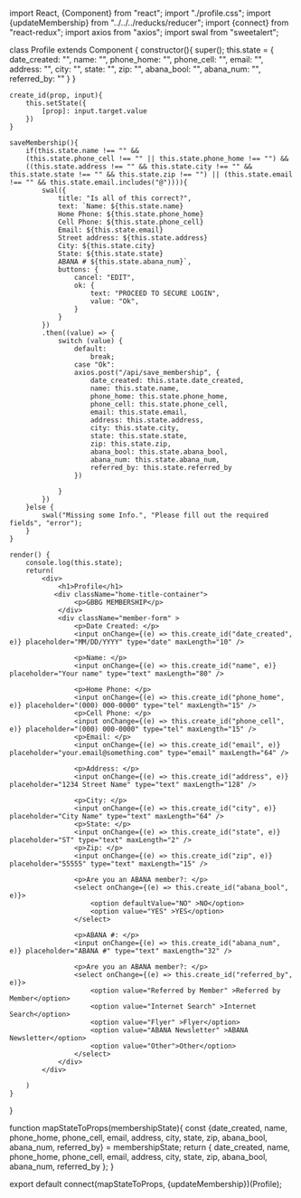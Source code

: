 import React, {Component} from "react";
import "./profile.css";
import {updateMembership} from "../../../reducks/reducer";
import {connect} from "react-redux";
import axios from "axios";
import swal from "sweetalert";

class Profile extends Component {
    constructor(){
        super();
        this.state = {
            date_created: "",
            name: "",
            phone_home: "",
            phone_cell: "",
            email: "",
            address: "",
            city: "",
            state: "",
            zip: "",
            abana_bool: "",
            abana_num: "",
            referred_by: ""
        }
    }

    create_id(prop, input){
        this.setState({
            [prop]: input.target.value
        })
    }

    saveMembership(){
        if(this.state.name !== "" && 
        (this.state.phone_cell !== "" || this.state.phone_home !== "") && 
        ((this.state.address !== "" && this.state.city !== "" && this.state.state !== "" && this.state.zip !== "") || (this.state.email !== "" && this.state.email.includes("@")))){
            swal({
                title: "Is all of this correct?",
                text: `Name: ${this.state.name}
                Home Phone: ${this.state.phone_home}
                Cell Phone: ${this.state.phone_cell}
                Email: ${this.state.email}
                Street address: ${this.state.address}
                City: ${this.state.city}
                State: ${this.state.state}
                ABANA # ${this.state.abana_num}`,
                buttons: {
                    cancel: "EDIT",
                    ok: {
                        text: "PROCEED TO SECURE LOGIN",
                        value: "Ok",
                    }
                }
            })
            .then((value) => {
                switch (value) {
                    default: 
                        break;
                    case "Ok":
                    axios.post("/api/save_membership", {
                        date_created: this.state.date_created,
                        name: this.state.name,
                        phone_home: this.state.phone_home,
                        phone_cell: this.state.phone_cell,
                        email: this.state.email,
                        address: this.state.address,
                        city: this.state.city,
                        state: this.state.state,
                        zip: this.state.zip,
                        abana_bool: this.state.abana_bool,
                        abana_num: this.state.abana_num,
                        referred_by: this.state.referred_by
                    })
                        
                }
            })
        }else {
            swal("Missing some Info.", "Please fill out the required fields", "error");
        }
    }

    render() {
        console.log(this.state);
        return(
            <div>
                <h1>Profile</h1>
               <div className="home-title-container">
                    <p>GBBG MEMBERSHIP</p>
                </div>
                <div className="member-form" >
                    <p>Date Created: </p>
                    <input onChange={(e) => this.create_id("date_created", e)} placeholder="MM/DD/YYYY" type="date" maxLength="10" />

                    <p>Name: </p>
                    <input onChange={(e) => this.create_id("name", e)} placeholder="Your name" type="text" maxLength="80" />

                    <p>Home Phone: </p>
                    <input onChange={(e) => this.create_id("phone_home", e)} placeholder="(000) 000-0000" type="tel" maxLength="15" />
                    <p>Cell Phone: </p>
                    <input onChange={(e) => this.create_id("phone_cell", e)} placeholder="(000) 000-0000" type="tel" maxLength="15" />
                    <p>Email: </p>
                    <input onChange={(e) => this.create_id("email", e)} placeholder="your.email@something.com" type="email" maxLength="64" />

                    <p>Address: </p>
                    <input onChange={(e) => this.create_id("address", e)} placeholder="1234 Street Name" type="text" maxLength="128" />

                    <p>City: </p>
                    <input onChange={(e) => this.create_id("city", e)} placeholder="City Name" type="text" maxLength="64" />
                    <p>State: </p>
                    <input onChange={(e) => this.create_id("state", e)} placeholder="ST" type="text" maxLength="2" />
                    <p>Zip: </p>                            
                    <input onChange={(e) => this.create_id("zip", e)} placeholder="55555" type="text" maxLength="15" />

                    <p>Are you an ABANA member?: </p>
                    <select onChange={(e) => this.create_id("abana_bool", e)}>
                        <option defaultValue="NO" >NO</option>
                        <option value="YES" >YES</option>
                    </select> 

                    <p>ABANA #: </p>
                    <input onChange={(e) => this.create_id("abana_num", e)} placeholder="ABANA #" type="text" maxLength="32" /> 

                    <p>Are you an ABANA member?: </p>
                    <select onChange={(e) => this.create_id("referred_by", e)}>
                        <option value="Referred by Member" >Referred by Member</option>
                        <option value="Internet Search" >Internet Search</option>
                        <option value="Flyer" >Flyer</option>
                        <option value="ABANA Newsletter" >ABANA Newsletter</option>
                        <option value="Other">Other</option>
                    </select> 
                </div>
            </div>

        )
    }
}

function mapStateToProps(membershipState){
    const {date_created, name, phone_home, phone_cell, email, address, city, state, zip, abana_bool, abana_num, referred_by} = membershipState;
    return {
        date_created,
        name,
        phone_home,
        phone_cell,
        email,
        address,
        city,
        state,
        zip,
        abana_bool,
        abana_num,
        referred_by
    };
}

export default connect(mapStateToProps, {updateMembership})(Profile);